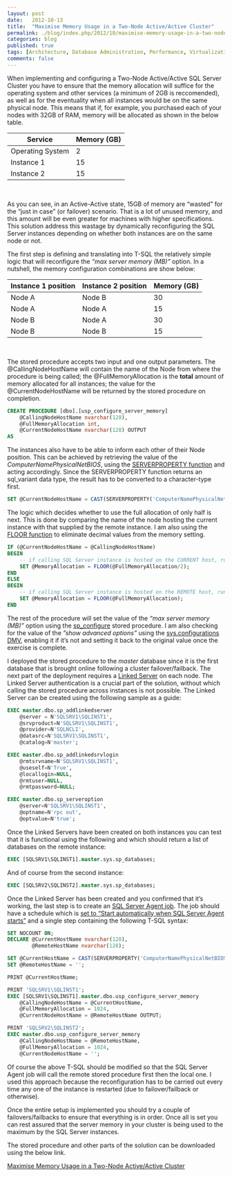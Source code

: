```yaml
---
layout: post
date:   2012-10-13
title:  "Maximise Memory Usage in a Two-Node Active/Active Cluster"
permalink: ./blog/index.php/2012/10/maximise-memory-usage-in-a-two-node-activeactive-cluster/
categories: blog
published: true
tags: [Architecture, Database Administration, Performance, Virtualization, Code Samples, DMV, Linked Servers, Microsoft Cluster, SQL Server 2005, SQL Server 2008, SQL Server 2008 R2, SQL Server 2012, SQL Server Agent, Windows]
comments: false
---
```

When implementing and configuring a Two-Node Active/Active SQL Server Cluster you have to ensure that the memory allocation will suffice for the operating system and other services (a minimum of 2GB is reccomended), as well as for the eventuality when all instances would be on the same physical node. This means that if, for example, you purchased each of your nodes with 32GB of RAM, memory will be allocated as shown in the below table.

Service             | Memory (GB)
------------------- | ----------
Operating System    | 2
Instance 1          | 15
Instance 2          | 15

&nbsp;

As you can see, in an Active-Active state, 15GB of memory are “wasted” for the “just in case” (or failover) scenario. That is a lot of unused memory, and this amount will be even greater for machines with higher specifications. This solution address this wastage by dynamically reconfiguring the SQL Server instances depending on whether both instances are on the same node or not.

The first step is defining and translating into T-SQL the relatively simple logic that will reconfigure the _“max server memory (MB)”_ option. In a nutshell, the memory configuration combinations are show below:

Instance 1 position     | Instance 2 position   | Memory (GB)
----------------------- | --------------------- | ----------
Node A                  | Node B                | 30
Node A                  | Node A                | 15
Node B                  | Node A                | 30
Node B                  | Node B                | 15

&nbsp;

The stored procedure accepts two input and one output parameters. The @CallingNodeHostName will contain the name of the Node from where the procedure is being called; the @FullMemoryAllocation is the **total** amount of memory allocated for all instances; the value for the @CurrentNodeHostName will be returned by the stored procedure on completion.

``` sql
CREATE PROCEDURE [dbo].[usp_configure_server_memory]
    @CallingNodeHostName nvarchar(128),
    @FullMemoryAllocation int,
    @CurrentNodeHostName nvarchar(128) OUTPUT
AS
```

The instances also have to be able to inform each other of their Node position. This can be achieved by retrieving the value of the _ComputerNamePhysicalNetBIOS_, using the [SERVERPROPERTY function](http://msdn.microsoft.com/en-us/library/ms174396.aspx "SERVERPROPERTY (Transact-SQL)") and acting accordingly. Since the SERVERPROPERTY function returns an sql_variant data type, the result has to be converted to a character-type first.

``` sql
SET @CurrentNodeHostName = CAST(SERVERPROPERTY('ComputerNamePhysicalNetBIOS') as nvarchar(128));
```

The logic which decides whether to use the full allocation of only half is next. This is done by comparing the name of the node hosting the current instance with that supplied by the remote instance. I am also using the [FLOOR function](http://msdn.microsoft.com/en-us/library/ms178531.aspx "FLOOR (Transact-SQL)") to eliminate decimal values from the memory setting.

``` sql
IF (@CurrentNodeHostName = @CallingNodeHostName)
BEGIN
    -- if calling SQL Server instance is hosted on the CURRENT host, run in "degraded mode"
    SET @MemoryAllocation = FLOOR(@FullMemoryAllocation/2);
END
ELSE
BEGIN
    -- if calling SQL Server instance is hosted on the REMOTE host, run in "degraded mode"
    SET @MemoryAllocation = FLOOR(@FullMemoryAllocation);
END
```

The rest of the procedure will set the value of the _“max server memory (MB)”_ option using the [sp_configure](http://msdn.microsoft.com/en-us/library/ms188787.aspx "sp\_configure (Transact-SQL)") stored procedure. I am also checking for the value of the _”show advanced options”_ using the [sys.configurations DMV](http://msdn.microsoft.com/en-us/library/ms188345.aspx "sys.configurations (Transact-SQL)"), enabling it if it’s not and setting it back to the original value once the exercise is complete.

I deployed the stored procedure to the _master_ database since it is the first database that is brought online following a cluster failover/failback. The next part of the deployment requires a [Linked Server](http://msdn.microsoft.com/en-us/library/ms188279.aspx "Linked Servers (Database Engine)") on each node. The Linked Server authentication is a crucial part of the solution, without which calling the stored procedure across instances is not possible. The Linked Server can be created using the following sample as a guide:

``` sql
EXEC master.dbo.sp_addlinkedserver
    @server = N'SQLSRV1\SQLINST1',
    @srvproduct=N'SQLSRV1\SQLINST1',
    @provider=N'SQLNCLI',
    @datasrc=N'SQLSRV1\SQLINST1',
    @catalog=N'master';

EXEC master.dbo.sp_addlinkedsrvlogin
    @rmtsrvname=N'SQLSRV1\SQLINST1',
    @useself=N'True',
    @locallogin=NULL,
    @rmtuser=NULL,
    @rmtpassword=NULL;

EXEC master.dbo.sp_serveroption
    @server=N'SQLSRV1\SQLINST1',
    @optname=N'rpc out',
    @optvalue=N'true';
```

Once the Linked Servers have been created on both instances you can test that it is functional using the following and which should return a list of databases on the remote instance:

``` sql
EXEC [SQLSRV1\SQLINST1].master.sys.sp_databases;
```

And of course from the second instance:

``` sql
EXEC [SQLSRV2\SQLINST2].master.sys.sp_databases;
```

Once the Linked Server has been created and you confirmed that it’s working, the last step is to create an [SQL Server Agent job](http://msdn.microsoft.com/en-us/library/ms186273.aspx "Create Jobs"). The job should have a schedule which is [set to “Start automatically when SQL Server Agent starts”](http://msdn.microsoft.com/en-us/library/ms191439.aspx "Schedule a Job") and a single step containing the following T-SQL syntax:

``` sql
SET NOCOUNT ON;
DECLARE @CurrentHostName nvarchar(128),
        @RemoteHostName nvarchar(128);

SET @CurrentHostName = CAST(SERVERPROPERTY('ComputerNamePhysicalNetBIOS') as nvarchar(128));
SET @RemoteHostName = '';

PRINT @CurrentHostName;

PRINT 'SQLSRV1\SQLINST1';
EXEC [SQLSRV1\SQLINST1].master.dbo.usp_configure_server_memory
    @CallingNodeHostName = @CurrentHostName,
    @FullMemoryAllocation = 1024,
    @CurrentNodeHostName = @RemoteHostName OUTPUT;

PRINT 'SQLSRV2\SQLINST2';
EXEC master.dbo.usp_configure_server_memory
    @CallingNodeHostName = @RemoteHostName,
    @FullMemoryAllocation = 1024,
    @CurrentNodeHostName = '';
```

Of course the above T-SQL should be modified so that the SQL Server Agent job will call the remote stored procedure first then the local one. I used this approach because the reconfiguration has to be carried out every time any one of the instance is restarted (due to failover/failback or otherwise).

Once the entire setup is implemented you should try a couple of failovers/failbacks to ensure that everything is in order. Once all is set you can rest assured that the server memory in your cluster is being used to the maximum by the SQL Server instances.

The stored procedure and other parts of the solution can be downloaded using the below link.

[Maximise Memory Usage in a Two-Node Active/Active Cluster](/assets/article_files/2012/10/maximise-memory-usage-in-a-two-node-activeactive-cluster.zip)
